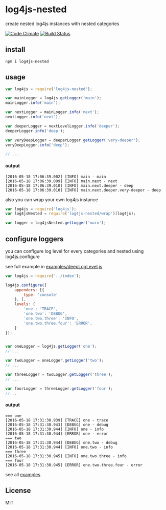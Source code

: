# log4js-nested

create nested log4js instances with nested categories

[![Code Climate](https://codeclimate.com/github/alekzonder/log4js-nested/badges/gpa.svg)](https://codeclimate.com/github/alekzonder/log4js-nested)
[![Build Status](https://travis-ci.org/alekzonder/log4js-nested.svg?branch=master)](https://travis-ci.org/alekzonder/log4js-nested)

## install

```
npm i log4js-nested
```


## usage

```js
var log4js = require('log4js-nested');

var mainLogger = log4js.getLogger('main');
mainLogger.info('main');

var nextLogger = mainLogger.info('next');
nextLogger.info('next');

var deeperLogger = nextLevelLogger.info('deeper');
deeperLogger.info('deep');

var veryDeepLogger = deeperLogger.getLogger('very-deeper');
veryDeepLogger.info('deep');

// ...
```

#### output
```
[2016-05-18 17:06:39.002] [INFO] main - main
[2016-05-18 17:06:39.009] [INFO] main.next - next
[2016-05-18 17:06:39.010] [INFO] main.next.deeper - deep
[2016-05-18 17:06:39.010] [INFO] main.next.deeper.very-deeper - deep
```

also you can wrap your own log4js instance

```js
var log4js = require('log4js');
var log4jsNested = require('log4js-nested/wrap')(log4js);

var logger = log4jsNested.getLogger('main');
```

## configure loggers

you can configure log level for every categories and nested using log4js.configure

see full example in [examples/deepLogLevel.js](examples/deepLogLevel.js)

```js
var log4js = require('../index');

log4js.configure({
    appenders: [{
        type: 'console'
    }, ],
    levels: {
        'one': 'TRACE',
        'one.two': 'DEBUG',
        'one.two.three': 'INFO',
        'one.two.three.four': 'ERROR',
    }
});


var oneLogger = log4js.getLogger('one');
// ...

var twoLogger = oneLogger.getLogger('two');
// ...

var threeLogger = twoLogger.getLogger('three');
// ...

var fourLogger = threeLogger.getLogger('four');
// ..

```

#### output

```
=== one
[2016-05-18 17:31:30.939] [TRACE] one - trace
[2016-05-18 17:31:30.943] [DEBUG] one - debug
[2016-05-18 17:31:30.944] [INFO] one - info
[2016-05-18 17:31:30.944] [ERROR] one - error
=== two
[2016-05-18 17:31:30.944] [DEBUG] one.two - debug
[2016-05-18 17:31:30.944] [INFO] one.two - info
=== three
[2016-05-18 17:31:30.945] [INFO] one.two.three - info
=== four
[2016-05-18 17:31:30.945] [ERROR] one.two.three.four - error
```

see all [examples](examples)


## License

MIT